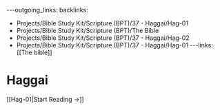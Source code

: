 ---outgoing_links:
backlinks:
  - Projects/Bible Study Kit/Scripture (BPT)/37 - Haggai/Hag-01
  - Projects/Bible Study Kit/Scripture (BPT)/The Bible
  - Projects/Bible Study Kit/Scripture (BPT)/37 - Haggai/Hag-02
  - Projects/Bible Study Kit/Scripture (BPT)/37 - Haggai/Hag-01
---links: [[The bible]]
# Haggai

[[Hag-01|Start Reading →]]
